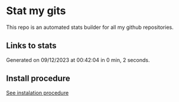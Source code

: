 # Stat my gits

This repo is an automated stats builder for all my github repositories.

## Links to stats


Generated on 09/12/2023 at 00:42:04 in 0 min, 2 seconds.

## Install procedure

[See instalation procedure](./src/install.md)
